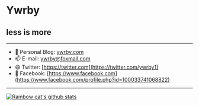 # Ywrby

## less is more

------

- 🌱 Personal Blog: [ywrby.com](https://ywrby.com)
- 📫 E-mail: [ywrby@foxmail.com](mailto:ywrby@foxmail.com)
- 😄 Twitter: [https://twitter.com](https://twitter.com/ywrby1)
- 💬 Facebook: [https://www.facebook.com](https://www.facebook.com/profile.php?id=100033741068822)

------

[![Rainbow cat's github stats](https://github-readme-stats.vercel.app/api?username=Ywrby&show_icons=true)](https://github.com)


<!--
**Ywrby/Ywrby** is a ✨ _special_ ✨ repository because its `README.md` (this file) appears on your GitHub profile.

Here are some ideas to get you started:

- 🔭 I’m currently working on ...
- 🌱 I’m currently learning ...
- 👯 I’m looking to collaborate on ...
- 🤔 I’m looking for help with ...
- 💬 Ask me about ...
- 📫 How to reach me: ...
- 😄 Pronouns: ...
- ⚡ Fun fact: ...
-->
